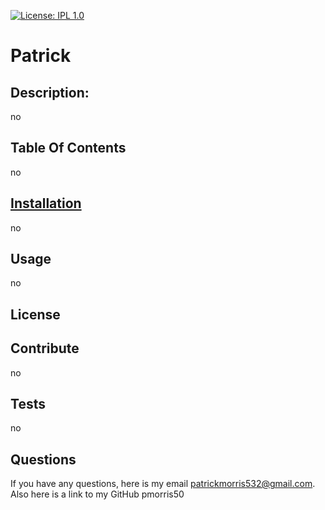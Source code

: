 
  [![License: IPL 1.0](https://img.shields.io/badge/License-undefined-blue.svg)](https://opensource.org/licenses/IPL-1.0)
  # Patrick
  ## Description:  
  no
  ## Table Of Contents 
  no
  ## [Installation](#Installation)
  no
  ## Usage
  no
  ## License
  ## Contribute
  no
  ## Tests 
  no
  ## Questions 
  If you have any questions, here is my email patrickmorris532@gmail.com. Also here is a link to my GitHub pmorris50
  
